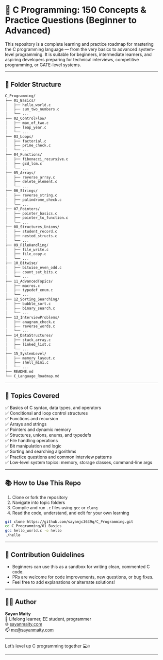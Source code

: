 # 🧠 C Programming: 150 Concepts & Practice Questions (Beginner to Advanced)

This repository is a complete learning and practice roadmap for mastering the C programming language — from the very basics to advanced system-level programming. It is suitable for beginners, intermediate learners, and aspiring developers preparing for technical interviews, competitive programming, or GATE-level systems.

---

## 📁 Folder Structure

```bash
C_Programming/
├── 01_Basics/
│   ├── hello_world.c
│   ├── sum_two_numbers.c
│   └── ...
├── 02_ControlFlow/
│   ├── max_of_two.c
│   ├── leap_year.c
│   └── ...
├── 03_Loops/
│   ├── factorial.c
│   ├── prime_check.c
│   └── ...
├── 04_Functions/
│   ├── fibonacci_recursive.c
│   ├── gcd_lcm.c
│   └── ...
├── 05_Arrays/
│   ├── reverse_array.c
│   ├── delete_element.c
│   └── ...
├── 06_Strings/
│   ├── reverse_string.c
│   ├── palindrome_check.c
│   └── ...
├── 07_Pointers/
│   ├── pointer_basics.c
│   ├── pointer_to_function.c
│   └── ...
├── 08_Structures_Unions/
│   ├── student_record.c
│   ├── nested_structs.c
│   └── ...
├── 09_FileHandling/
│   ├── file_write.c
│   ├── file_copy.c
│   └── ...
├── 10_Bitwise/
│   ├── bitwise_even_odd.c
│   ├── count_set_bits.c
│   └── ...
├── 11_AdvancedTopics/
│   ├── macros.c
│   ├── typedef_enum.c
│   └── ...
├── 12_Sorting_Searching/
│   ├── bubble_sort.c
│   ├── binary_search.c
│   └── ...
├── 13_InterviewProblems/
│   ├── anagram_check.c
│   ├── reverse_words.c
│   └── ...
├── 14_DataStructures/
│   ├── stack_array.c
│   ├── linked_list.c
│   └── ...
├── 15_SystemLevel/
│   ├── memory_layout.c
│   ├── shell_mini.c
│   └── ...
├── README.md
└── C_Language_Roadmap.md
```

---

## 📌 Topics Covered

✅ Basics of C syntax, data types, and operators  
✅ Conditional and loop control structures  
✅ Functions and recursion  
✅ Arrays and strings  
✅ Pointers and dynamic memory  
✅ Structures, unions, enums, and typedefs  
✅ File handling operations  
✅ Bit manipulation and logic  
✅ Sorting and searching algorithms  
✅ Practice questions and common interview patterns  
✅ Low-level system topics: memory, storage classes, command-line args

---

## 📚 How to Use This Repo

1. Clone or fork the repository
2. Navigate into topic folders
3. Compile and run `.c` files using `gcc` or `clang`
4. Read the code, understand, and edit for your own learning

```bash
git clone https://github.com/sayanjc3639q/C_Programming.git
cd C_Programming/01_Basics
gcc hello_world.c -o hello
./hello
```

---

## 🚀 Contribution Guidelines

- Beginners can use this as a sandbox for writing clean, commented C code.
- PRs are welcome for code improvements, new questions, or bug fixes.
- Feel free to add explanations or alternate solutions!

---

## 👨‍💻 Author

**Sayan Maity**  
🧠 Lifelong learner, EE student, programmer  
🌐 [sayanmaity.com](https://sayanmaity.com)  
📫 [me@sayanmaity.com](mailto:me@sayanmaity.com)

---

Let’s level up C programming together 💻🔥

---
